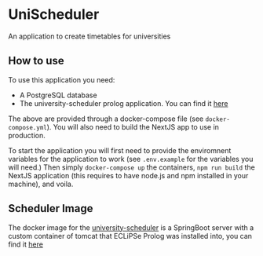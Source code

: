 # UniScheduler

An application to create timetables for universities

## How to use

To use this application you need:

- A PostgreSQL database
- The university-scheduler prolog application. You can find it [here](https://github.com/steliosmagalios/university-scheduler)

The above are provided through a docker-compose file (see `docker-compose.yml`). You will also need to build the NextJS app to use in production.

To start the application you will first need to provide the enviromnent variables for the application to work (see `.env.example` for the variables you will need.) Then simply `docker-compose up` the containers, `npm run build` the NextJS application (this requires to have node.js and npm installed in your machine), and voila.

## Scheduler Image

The docker image for the [university-scheduler](https://github.com/steliosmagalios/university-scheduler) is a SpringBoot server with a custom container of tomcat that ECLiPSe Prolog was installed into, you can find it [here](https://hub.docker.com/repository/docker/stmagalios/tomcat_eclipseclp)
